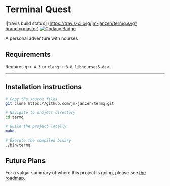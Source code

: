 # Terminal Quest
![travis build status]
(https://travis-ci.org/jm-janzen/termq.svg?branch=master)
[![Codacy Badge](https://api.codacy.com/project/badge/Grade/ab15e0ae9f7748b8a9793290e9ee558a)](https://www.codacy.com/app/jmjanzen/termq?utm_source=github.com&amp;utm_medium=referral&amp;utm_content=jm-janzen/termq&amp;utm_campaign=Badge_Grade)

A personal adventure with ncurses

## Requirements

Requires `g++ 4.3` or `clang++ 3.8`, `libncurses5-dev`.

---

## Installation instructions

```bash
# Copy the source files
git clone https://github.com/jm-janzen/termq.git
```

```bash
# Navigate to project directory
cd termq
```

```bash
# Build the project locally
make
```

```bash
# Execute the compiled binary
./bin/termq
```

## Future Plans

For a vulgar summary of where this project is going, please see [the roadmap](https://github.com/jm-janzen/termq/blob/master/docs/roadmap-to-release.md).
  
